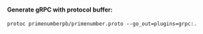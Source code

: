 #### Generate gRPC with protocol buffer:
<pre><code>protoc primenumberpb/primenumber.proto --go_out=plugins=grpc:.</code></pre>
